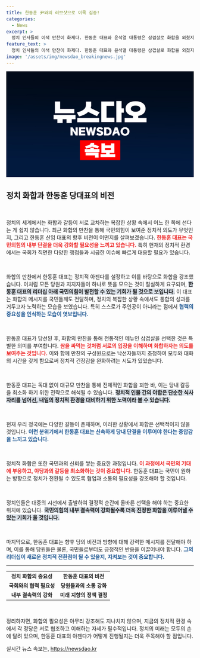 ```yaml
---
title: 한동훈 尹와의 러브샷으로 이목 집중!
categories:
  - News
excerpt: >
  정치 인사들의 이색 만찬이 화제다. 한동훈 대표와 윤석열 대통령은 삼겹살로 화합을 외쳤지만, 그 진정성을 의심하는 목소리도 만만치 않다. 어떤 갈등과 정치 공방이 만들어질지, 향후 귀추가 주목된다.
feature_text: >
  정치 인사들의 이색 만찬이 화제다. 한동훈 대표와 윤석열 대통령은 삼겹살로 화합을 외쳤지만, 그 진정성을 의심하는 목소리도 만만치 않다. 어떤 갈등과 정치 공방이 만들어질지, 향후 귀추가 주목된다.
image: '/assets/img/newsdao_breakingnews.jpg'
---
```


<p><img src="/assets/img/newsdao_breakingnews.jpg" alt="pcversion 속보" /></p>

<h2 data-ke-size="size26">정치 화합과 한동훈 당대표의 비전</h2>

<p data-ke-size="size16">&nbsp;</p>

<p>정치의 세계에서는 화합과 갈등이 서로 교차하는 복잡한 상황 속에서 어느 한 쪽에 선다는 게 쉽지 않습니다. 최근 화합의 만찬을 통해 국민의힘이 보여준 정치적 의도가 무엇인지, 그리고 한동훈 신임 대표의 향후 비전이 어떤지를 살펴보겠습니다. <b><span style="color: #ee2323;">한동훈 대표는 국민의힘의 내부 단결을 더욱 강화할 필요성을 느끼고 있습니다.</span></b> 특히 현재의 정치적 환경에서는 국회가 직면한 다양한 쟁점들과 시급한 이슈에 빠르게 대응할 필요가 있습니다. </p>

<p data-ke-size="size16">&nbsp;</p>

<p>화합의 만찬에서 한동훈 대표는 정치적 아젠다를 설정하고 이를 바탕으로 화합을 강조했습니다. 이처럼 모든 당원과 지지자들이 하나로 뜻을 모으는 것이 절실하게 요구되며, <b><span style="background-color: #21538527;">한동훈 대표의 리더십 아래 국민의힘이 발전할 수 있는 기회가 될 것으로 보입니다.</span></b> 이 대표는 화합의 메시지를 국민들께도 전달하며, 정치의 복잡한 상황 속에서도 통합의 성과를 거두고자 노력하는 모습을 보였습니다. 특히 스스로가 주인공이 아니라는 점에서 <b><span style="color: #1a5490;">협력의 중요성을 인식하는 모습이 엿보입니다.</span></b> </p>

<p data-ke-size="size16">&nbsp;</p>

<p>한동훈 대표가 당선된 후, 화합의 만찬을 통해 전통적인 메뉴인 삼겹살을 선택한 것은 특별한 의미를 부여합니다. <b><span style="color: #ee2323;">쌈을 싸먹는 것처럼 서로의 입장을 이해하며 화합하자는 의도를 보여주는 것입니다.</span></b> 이와 함께 만찬의 구성원으로는 낙선자들까지 초청하여 모두와 대화의 시간을 갖게 함으로써 정치적 긴장감을 완화하려는 시도가 있었습니다. </p>

<p data-ke-size="size16">&nbsp;</p>

<p>한동훈 대표는 독대 없이 대규모 만찬을 통해 전체적인 화합을 꾀한 바, 이는 당내 갈등을 최소화 하기 위한 전략으로 해석될 수 있습니다. <b><span style="background-color: #21538527;">정치적 인물 간의 야합은 단순한 식사자리를 넘어선, 내일의 정치적 환경을 대비하기 위한 노력이라 볼 수 있습니다.</span></b> </p>

<p data-ke-size="size16">&nbsp;</p>

<p>현재 우리 정국에는 다양한 갈등이 존재하며, 이러한 상황에서 화합은 선택적이지 않을 것입니다. <b><span style="color: #1a5490;">이런 분위기에서 한동훈 대표는 신속하게 당내 단결을 이루어야 한다는 중압감을 느끼고 있습니다.</span></b> </p>

<p data-ke-size="size16">&nbsp;</p>

<p>정치적 화합은 또한 국민과의 신뢰를 쌓는 중요한 과정입니다. <b><span style="color: #ee2323;">이 과정에서 국민의 기대에 부응하고, 야당과의 갈등을 최소화하는 것이 중요합니다.</span></b> 한동훈 대표는 국민이 원하는 방향으로 정치가 전환될 수 있도록 협업과 소통의 필요성을 강조해야 할 것입니다. </p>

<p data-ke-size="size16">&nbsp;</p>

<p>정치인들은 대중의 시선에서 출발하여 결정적 순간에 올바른 선택을 해야 하는 중요한 위치에 있습니다. <b><span style="background-color: #21538527;">국민의힘의 내부 결속력이 강화될수록 더욱 진정한 화합을 이루어낼 수 있는 기회가 올 것입니다.</span></b> </p>

<p data-ke-size="size16">&nbsp;</p>

<p>마지막으로, 한동훈 대표는 향후 당의 비전과 방향에 대해 강력한 메시지를 전달해야 하며, 이를 통해 당원들은 물론, 국민들로부터도 긍정적인 반응을 이끌어내야 합니다. <b><span style="color: #1a5490;">그의 리더십이 새로운 정치적 전환점이 될 수 있을지, 지켜보는 것이 중요합니다.</span></b> </p>

<hr>

<table style="width: 100%; border-collapse: collapse;">
<tr>
<td style="text-align: center; height: 17px;"><b>정치 화합의 중요성</b></td>
<td style="text-align: center; height: 17px;"><b>한동훈 대표의 비전</b></td>
</tr>
<tr>
<td style="text-align: center; height: 17px;"><b>국회와의 협력 필요성</b></td>
<td style="text-align: center; height: 17px;"><b>당원들과의 소통 강화</b></td>
</tr>
<tr>
<td style="text-align: center; height: 17px;"><b>내부 결속력의 강화</b></td>
<td style="text-align: center; height: 17px;"><b>미래 지향의 정책 결정</b></td>
</tr>
</table> 

<p data-ke-size="size16">&nbsp;</p>

<p>정리하자면, 화합의 필요성은 아무리 강조해도 지나치지 않으며, 지금의 정치적 환경 속에서 각 정당은 서로 협조하고 이해하는 자세가 필수적입니다. 정치의 미래는 모두의 손에 달려 있으며, 한동훈 대표의 아젠다가 어떻게 진행될지는 더욱 주목해야 할 점입니다.</p>
실시간 뉴스 속보는, <a href="https://newsdao.kr" rel="dofollow">https://newsdao.kr</a>


